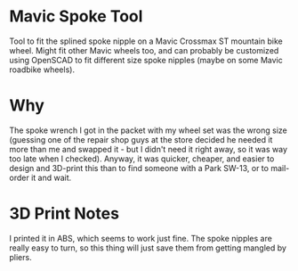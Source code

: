 # Mavic Spoke Tool

Tool to fit the splined spoke nipple on a Mavic Crossmax ST mountain bike wheel. Might fit other Mavic wheels too, and can probably be customized using OpenSCAD to fit different size spoke nipples (maybe on some Mavic roadbike wheels).

# Why
The spoke wrench I got in the packet with my wheel set was the wrong size (guessing one of the repair shop guys at the store decided he needed it more than me and swapped it - but I didn't need it right away, so it was way too late when I checked). Anyway, it was quicker, cheaper, and easier to design and 3D-print this than to find someone with a Park SW-13, or to mail-order it and wait.

# 3D Print Notes
I printed it in ABS, which seems to work just fine. The spoke nipples are really easy to turn, so this thing will just save them from getting mangled by pliers.

